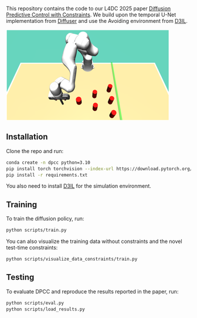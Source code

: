 This repository contains the code to our L4DC 2025 paper [Diffusion Predictive Control with Constraints](https://arxiv.org/abs/2412.09342). We build upon the temporal U-Net implementation from [Diffuser](https://github.com/jannerm/diffuser) and use the Avoiding environment from [D3IL](https://github.com/ALRhub/d3il).

![alt text](https://github.com/ralfroemer99/dpcc/blob/main/figures/avoiding.png?raw=true)

## Installation
Clone the repo and run:
```bash
conda create -n dpcc python=3.10
pip install torch torchvision --index-url https://download.pytorch.org/whl/cu124
pip install -r requirements.txt
```
You also need to install [D3IL](https://github.com/ALRhub/d3il) for the simulation environment.

## Training
To train the diffusion policy, run:
```bash
python scripts/train.py
```
You can also visualize the training data without constraints and the novel test-time constraints:
```bash
python scripts/visualize_data_constraints/train.py
```

## Testing
To evaluate DPCC and reproduce the results reported in the paper, run:
```bash
python scripts/eval.py
python scripts/load_results.py
```
